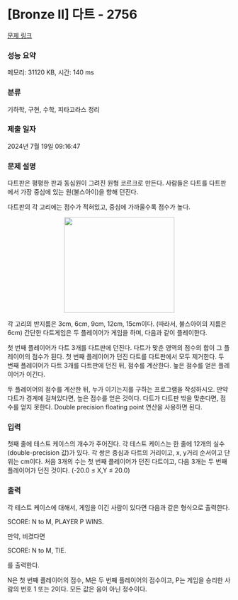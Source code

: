 # [Bronze II] 다트 - 2756 

[문제 링크](https://www.acmicpc.net/problem/2756) 

### 성능 요약

메모리: 31120 KB, 시간: 140 ms

### 분류

기하학, 구현, 수학, 피타고라스 정리

### 제출 일자

2024년 7월 19일 09:16:47

### 문제 설명

<p>다트판은 평평한 판과 동심원이 그려진 원형 코르크로 만든다. 사람들은 다트를 다트판에서 가장 중심에 있는 원(불스아이)을 향해 던진다.</p>

<p>다트판의 각 고리에는 점수가 적혀있고, 중심에 가까울수록 점수가 높다.</p>

<p style="text-align: center;"><img alt="" src="https://www.acmicpc.net/upload/images/dart.png" style="height:216px; width:249px"></p>

<p>각 고리의 반지름은 3cm, 6cm, 9cm, 12cm, 15cm이다. (따라서, 불스아이의 지름은 6cm) 간단한 다트게임은 두 플레이어가 게임을 하며, 다음과 같이 플레이한다.</p>

<p>첫 번째 플레이어가 다트 3개를 다트판에 던진다. 다트가 맞춘 영역의 점수의 합이 그 플레이어의 점수가 된다. 첫 번째 플레이어가 던진 다트를 다트판에서 모두 제거한다. 두 번째 플레이어가 다트 3개를 다트판에 던진 뒤, 점수를 계산한다. 높은 점수를 얻은 플레이어가 이긴다.</p>

<p>두 플레이어의 점수를 계산한 뒤, 누가 이기는지를 구하는 프로그램을 작성하시오. 만약 다트가 경계에 걸쳐있다면, 높은 점수를 얻은 것이다. 다트가 다트판 밖을 맞춘다면, 점수를 얻지 못한다. Double precision floating point 연산을 사용하면 된다.</p>

### 입력 

 <p>첫째 줄에 테스트 케이스의 개수가 주어진다. 각 테스트 케이스는 한 줄에 12개의 실수(double-precision 값)가 있다. 각 쌍은 중심과 다트의 거리이고, x, y거리 순서이고 단위는 cm이다.  처음 3개의 수는 첫 번째 플레이어가 던진 다트이고, 다음 3개는 두 번째 플레이어가 던진 것이다. (-20.0 ≤ X,Y ≤ 20.0)</p>

### 출력 

 <p>각 테스트 케이스에 대해서, 게임을 이긴 사람이 있다면 다음과 같은 형식으로 출력한다.</p>

<p>SCORE: N to M, PLAYER P WINS.</p>

<p>만약, 비겼다면</p>

<p>SCORE: N to M, TIE.</p>

<p>를 출력한다.</p>

<p>N은 첫 번째 플레이어의 점수, M은 두 번째 플레이어의 점수이고, P는 게임을 승리한 사람의 번호 1 또는 2이다. 모든 값은 음이 아닌 정수이다.</p>

